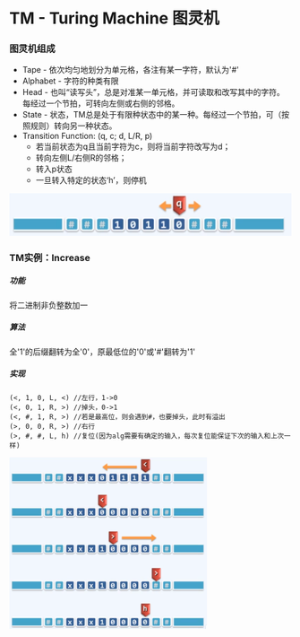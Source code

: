 # TM - Turing Machine 图灵机

### 图灵机组成

* Tape - 依次均匀地划分为单元格，各注有某一字符，默认为'#'
* Alphabet - 字符的种类有限
* Head - 也叫“读写头”，总是对准某一单元格，并可读取和改写其中的字符。每经过一个节拍，可转向左侧或右侧的邻格。
* State - 状态，TM总是处于有限种状态中的某一种。每经过一个节拍，可（按照规则）转向另一种状态。
* Transition Function: (q, c; d, L/R, p)
  * 若当前状态为q且当前字符为c，则将当前字符改写为d；
  * 转向左侧L/右侧R的邻格；
  * 转入p状态
  * 一旦转入特定的状态‘h’，则停机

<img src="img/TM.png" />

### TM实例：Increase 

##### 功能

将二进制非负整数加一

##### 算法

全'1'的后缀翻转为全'0'，原最低位的'0'或'#'翻转为'1'

##### 实现

```algorithm
(<, 1, 0, L, <) //左行，1->0
(<, 0, 1, R, >) //掉头，0->1
(<, #, 1, R, >) //若是最高位，则会遇到#，也要掉头，此时有溢出
(>, 0, 0, R, >) //右行
(>, #, #, L, h) //复位(因为alg需要有确定的输入，每次复位能保证下次的输入和上次一样)
```

<img src="img/TMIncrease.png" width="70%"/>





